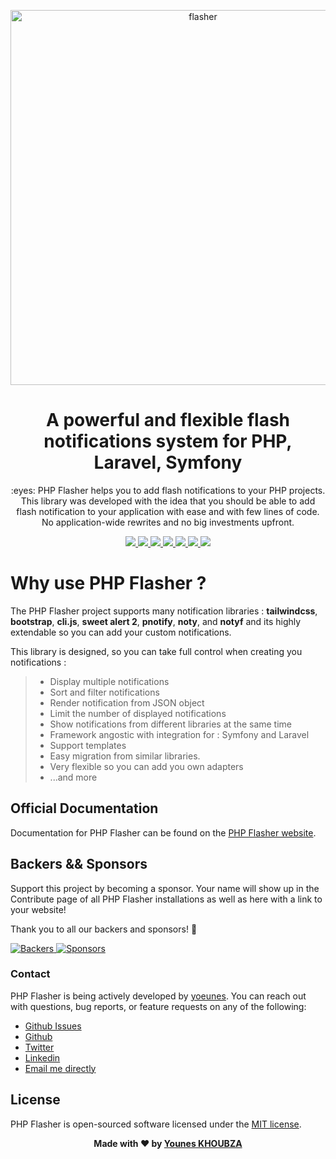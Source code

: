 <p align="center"><img width="600" alt="flasher" src="https://user-images.githubusercontent.com/10859693/102468596-03317180-4052-11eb-9df3-44dc6235b238.png"></p>

<h1 align="center">A powerful and flexible flash notifications system for PHP, Laravel, Symfony</h1>

<p align="center">
    :eyes: PHP Flasher helps you to add flash notifications to your PHP projects. 
    This library was developed with the idea that you should be able to add flash notification to your application with ease and with few lines of code. 
    No application-wide rewrites and no big investments upfront.
</p>

<p align="center">
    <a href="https://github.com/php-flasher/flasher">
        <img src="https://img.shields.io/badge/source-php--flasher/flasher-blue.svg?style=flat-square">
    </a>
    <a href="https://github.com/php-flasher/flasher/releases">
        <img src="https://img.shields.io/github/tag/php-flasher/flasher.svg">
    </a>
    <a href="https://github.com/php-flasher/flasher/blob/master/LICENSE">
        <img src="https://img.shields.io/badge/license-MIT-brightgreen.svg">
    </a>
    <a href="https://packagist.org/packages/php-flasher/flasher">
        <img src="https://img.shields.io/packagist/dt/php-flasher/flasher.svg">
    </a>
    <a href="https://packagist.org/packages/php-flasher/flasher">
        <img src="https://img.shields.io/packagist/php-v/php-flasher/flasher.svg?style=flat-square">
    </a>
    <a href="https://opencollective.com/php-flasher">
        <img src="https://opencollective.com/php-flasher/tiers/backer/badge.svg?label=backer&color=brightgreen" />
    </a>
    <a href="https://opencollective.com/php-flasher">
        <img src="https://opencollective.com/php-flasher/tiers/sponsor/badge.svg?label=sponsor&color=brightgreen" />
    </a>
</p>

# Why use PHP Flasher ?

The PHP Flasher project supports many notification libraries : __tailwindcss__, __bootstrap__, __cli.js__, __sweet alert 2__, __pnotify__, __noty__, and __notyf__
and its highly extendable so you can add your custom notifications.

This library is designed, so you can take full control when creating you notifications :

> * Display multiple notifications
> * Sort and filter notifications
> * Render notification from JSON object
> * Limit the number of displayed notifications
> * Show notifications from different libraries at the same time
> * Framework angostic with integration for : Symfony and Laravel
> * Support templates
> * Easy migration from similar libraries.
> * Very flexible so you can add you own adapters
> * ...and more


## Official Documentation

Documentation for PHP Flasher can be found on the [PHP Flasher website](https://php-flasher.github.io/).

## Backers && Sponsors

Support this project by becoming a sponsor. Your name will show up in the Contribute page of all PHP Flasher installations as well as here with a link to your website!

Thank you to all our backers and sponsors! 🙏

<a href="https://opencollective.com/php-flasher#backers" target="_blank">
  <img src="https://opencollective.com/php-flasher/backers.svg?width=890" title="Backers" alt="Backers">
</a>

<a href="https://opencollective.com/php-flasher#sponsors" target="_blank">
  <img src="https://opencollective.com/php-flasher/sponsors.svg?width=890" title="Sponsors" alt="Sponsors">
</a>

### Contact

PHP Flasher is being actively developed by <a href="https://github.com/yoeunes">yoeunes</a>. You can reach out with questions, bug reports, or feature requests 
on any of the following:

- [Github Issues](https://github.com/php-flasher/flasher/issues) 
- [Github](https://github.com/yoeunes)
- [Twitter](https://twitter.com/yoeunes)
- [Linkedin](https://www.linkedin.com/in/younes-khoubza/)
- [Email me directly](mailto:younes.khoubza@gmail.com)

## License

PHP Flasher is open-sourced software licensed under the [MIT license](https://opensource.org/licenses/MIT).

<p align="center"> <b>Made with ❤️ by <a href="https://www.linkedin.com/in/younes-khoubza/">Younes KHOUBZA</a> <b> </p>
